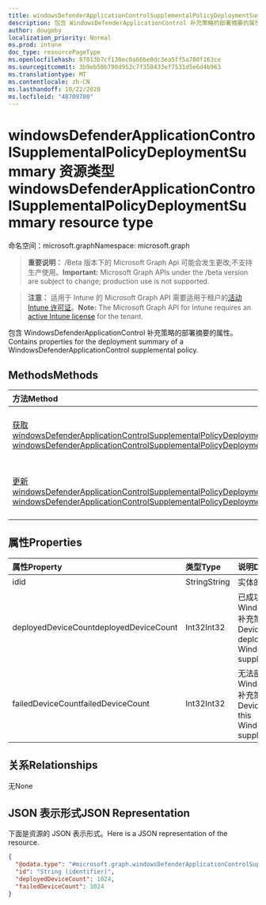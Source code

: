 ```yaml
---
title: windowsDefenderApplicationControlSupplementalPolicyDeploymentSummary 资源类型
description: 包含 WindowsDefenderApplicationControl 补充策略的部署摘要的属性。
author: dougeby
localization_priority: Normal
ms.prod: intune
doc_type: resourcePageType
ms.openlocfilehash: 87013b7cf130ec0a66be0dc3ea5ff5a780f163ce
ms.sourcegitcommit: 3b9eb50b790d952c7f350433ef7531d5e6d4b963
ms.translationtype: MT
ms.contentlocale: zh-CN
ms.lasthandoff: 10/22/2020
ms.locfileid: "48709780"
---
```

# <a name="windowsdefenderapplicationcontrolsupplementalpolicydeploymentsummary-resource-type"></a><span data-ttu-id="646a0-103">windowsDefenderApplicationControlSupplementalPolicyDeploymentSummary 资源类型</span><span class="sxs-lookup"><span data-stu-id="646a0-103">windowsDefenderApplicationControlSupplementalPolicyDeploymentSummary resource type</span></span>

<span data-ttu-id="646a0-104">命名空间：microsoft.graph</span><span class="sxs-lookup"><span data-stu-id="646a0-104">Namespace: microsoft.graph</span></span>

> <span data-ttu-id="646a0-105">**重要说明：** /Beta 版本下的 Microsoft Graph Api 可能会发生更改;不支持生产使用。</span><span class="sxs-lookup"><span data-stu-id="646a0-105">**Important:** Microsoft Graph APIs under the /beta version are subject to change; production use is not supported.</span></span>

> <span data-ttu-id="646a0-106">**注意：** 适用于 Intune 的 Microsoft Graph API 需要适用于租户的[活动 Intune 许可证](https://go.microsoft.com/fwlink/?linkid=839381)。</span><span class="sxs-lookup"><span data-stu-id="646a0-106">**Note:** The Microsoft Graph API for Intune requires an [active Intune license](https://go.microsoft.com/fwlink/?linkid=839381) for the tenant.</span></span>

<span data-ttu-id="646a0-107">包含 WindowsDefenderApplicationControl 补充策略的部署摘要的属性。</span><span class="sxs-lookup"><span data-stu-id="646a0-107">Contains properties for the deployment summary of a WindowsDefenderApplicationControl supplemental policy.</span></span>

## <a name="methods"></a><span data-ttu-id="646a0-108">Methods</span><span class="sxs-lookup"><span data-stu-id="646a0-108">Methods</span></span>
|<span data-ttu-id="646a0-109">方法</span><span class="sxs-lookup"><span data-stu-id="646a0-109">Method</span></span>|<span data-ttu-id="646a0-110">返回类型</span><span class="sxs-lookup"><span data-stu-id="646a0-110">Return Type</span></span>|<span data-ttu-id="646a0-111">说明</span><span class="sxs-lookup"><span data-stu-id="646a0-111">Description</span></span>|
|:---|:---|:---|
|[<span data-ttu-id="646a0-112">获取 windowsDefenderApplicationControlSupplementalPolicyDeploymentSummary</span><span class="sxs-lookup"><span data-stu-id="646a0-112">Get windowsDefenderApplicationControlSupplementalPolicyDeploymentSummary</span></span>](../api/intune-unlock-windowsdefenderapplicationcontrolsupplementalpolicydeploymentsummary-get.md)|[<span data-ttu-id="646a0-113">windowsDefenderApplicationControlSupplementalPolicyDeploymentSummary</span><span class="sxs-lookup"><span data-stu-id="646a0-113">windowsDefenderApplicationControlSupplementalPolicyDeploymentSummary</span></span>](../resources/intune-unlock-windowsdefenderapplicationcontrolsupplementalpolicydeploymentsummary.md)|<span data-ttu-id="646a0-114">读取 [windowsDefenderApplicationControlSupplementalPolicyDeploymentSummary](../resources/intune-unlock-windowsdefenderapplicationcontrolsupplementalpolicydeploymentsummary.md) 对象的属性和关系。</span><span class="sxs-lookup"><span data-stu-id="646a0-114">Read properties and relationships of the [windowsDefenderApplicationControlSupplementalPolicyDeploymentSummary](../resources/intune-unlock-windowsdefenderapplicationcontrolsupplementalpolicydeploymentsummary.md) object.</span></span>|
|[<span data-ttu-id="646a0-115">更新 windowsDefenderApplicationControlSupplementalPolicyDeploymentSummary</span><span class="sxs-lookup"><span data-stu-id="646a0-115">Update windowsDefenderApplicationControlSupplementalPolicyDeploymentSummary</span></span>](../api/intune-unlock-windowsdefenderapplicationcontrolsupplementalpolicydeploymentsummary-update.md)|[<span data-ttu-id="646a0-116">windowsDefenderApplicationControlSupplementalPolicyDeploymentSummary</span><span class="sxs-lookup"><span data-stu-id="646a0-116">windowsDefenderApplicationControlSupplementalPolicyDeploymentSummary</span></span>](../resources/intune-unlock-windowsdefenderapplicationcontrolsupplementalpolicydeploymentsummary.md)|<span data-ttu-id="646a0-117">更新 [windowsDefenderApplicationControlSupplementalPolicyDeploymentSummary](../resources/intune-unlock-windowsdefenderapplicationcontrolsupplementalpolicydeploymentsummary.md) 对象的属性。</span><span class="sxs-lookup"><span data-stu-id="646a0-117">Update the properties of a [windowsDefenderApplicationControlSupplementalPolicyDeploymentSummary](../resources/intune-unlock-windowsdefenderapplicationcontrolsupplementalpolicydeploymentsummary.md) object.</span></span>|

## <a name="properties"></a><span data-ttu-id="646a0-118">属性</span><span class="sxs-lookup"><span data-stu-id="646a0-118">Properties</span></span>
|<span data-ttu-id="646a0-119">属性</span><span class="sxs-lookup"><span data-stu-id="646a0-119">Property</span></span>|<span data-ttu-id="646a0-120">类型</span><span class="sxs-lookup"><span data-stu-id="646a0-120">Type</span></span>|<span data-ttu-id="646a0-121">说明</span><span class="sxs-lookup"><span data-stu-id="646a0-121">Description</span></span>|
|:---|:---|:---|
|<span data-ttu-id="646a0-122">id</span><span class="sxs-lookup"><span data-stu-id="646a0-122">id</span></span>|<span data-ttu-id="646a0-123">String</span><span class="sxs-lookup"><span data-stu-id="646a0-123">String</span></span>|<span data-ttu-id="646a0-124">实体的键。</span><span class="sxs-lookup"><span data-stu-id="646a0-124">Key of the entity.</span></span>|
|<span data-ttu-id="646a0-125">deployedDeviceCount</span><span class="sxs-lookup"><span data-stu-id="646a0-125">deployedDeviceCount</span></span>|<span data-ttu-id="646a0-126">Int32</span><span class="sxs-lookup"><span data-stu-id="646a0-126">Int32</span></span>|<span data-ttu-id="646a0-127">已成功部署此 WindowsDefenderApplicationControl 补充策略的设备数量。</span><span class="sxs-lookup"><span data-stu-id="646a0-127">Number of Devices that have successfully deployed this WindowsDefenderApplicationControl supplemental policy.</span></span>|
|<span data-ttu-id="646a0-128">failedDeviceCount</span><span class="sxs-lookup"><span data-stu-id="646a0-128">failedDeviceCount</span></span>|<span data-ttu-id="646a0-129">Int32</span><span class="sxs-lookup"><span data-stu-id="646a0-129">Int32</span></span>|<span data-ttu-id="646a0-130">无法部署此 WindowsDefenderApplicationControl 补充策略的设备数量。</span><span class="sxs-lookup"><span data-stu-id="646a0-130">Number of Devices that have failed to deploy this WindowsDefenderApplicationControl supplemental policy.</span></span>|

## <a name="relationships"></a><span data-ttu-id="646a0-131">关系</span><span class="sxs-lookup"><span data-stu-id="646a0-131">Relationships</span></span>
<span data-ttu-id="646a0-132">无</span><span class="sxs-lookup"><span data-stu-id="646a0-132">None</span></span>

## <a name="json-representation"></a><span data-ttu-id="646a0-133">JSON 表示形式</span><span class="sxs-lookup"><span data-stu-id="646a0-133">JSON Representation</span></span>
<span data-ttu-id="646a0-134">下面是资源的 JSON 表示形式。</span><span class="sxs-lookup"><span data-stu-id="646a0-134">Here is a JSON representation of the resource.</span></span>
<!-- {
  "blockType": "resource",
  "keyProperty": "id",
  "@odata.type": "microsoft.graph.windowsDefenderApplicationControlSupplementalPolicyDeploymentSummary"
}
-->
``` json
{
  "@odata.type": "#microsoft.graph.windowsDefenderApplicationControlSupplementalPolicyDeploymentSummary",
  "id": "String (identifier)",
  "deployedDeviceCount": 1024,
  "failedDeviceCount": 1024
}
```





